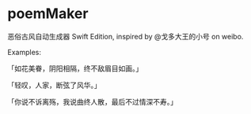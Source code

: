 # poemMaker
恶俗古风自动生成器 Swift Edition, inspired by @戈多大王的小号 on weibo.

Examples:

「如花美眷，阴阳相隔，终不敌眉目如画。」

「轻叹，人家，断弦了风华。」

「你说不诉离殇，我说曲终人散，最后不过情深不寿。」


